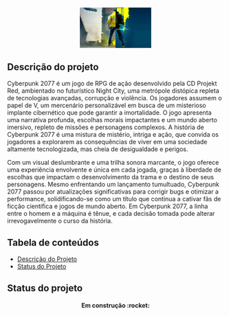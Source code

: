 
<!-- CRTL + K + C  -->

<!-- Imagem usando Markdown  -->
<!-- ![logo-cyber](./img/cyber.jpg)  -->


<!-- Imagem usando HTML  -->
<p width="100%" align= "center">
    <img src="./img/cyber.jpg" width="33%">

</p>

<!-- # Titulo MarkDown

## Titulo menor

###### Titulo

<h1>Titulo HTML</h1>

 <h6>Titulo HTML</h6> -->

 ## Descrição do projeto

 <p id="descricao" aling="left">

Cyberpunk 2077 é um jogo de RPG de ação desenvolvido pela CD Projekt Red, ambientado no futurístico Night City, uma metrópole distópica repleta de tecnologias avançadas, corrupção e violência. Os jogadores assumem o papel de V, um mercenário personalizável em busca de um misterioso implante cibernético que pode garantir a imortalidade. O jogo apresenta uma narrativa profunda, escolhas morais impactantes e um mundo aberto imersivo, repleto de missões e personagens complexos. A história de Cyberpunk 2077 é uma mistura de mistério, intriga e ação, que convida os jogadores a explorarem as consequências de viver em uma sociedade altamente tecnologizada, mas cheia de desigualdade e perigos.

 </p>

 <p aling="left">

Com um visual deslumbrante e uma trilha sonora marcante, o jogo oferece uma experiência envolvente e única em cada jogada, graças à liberdade de escolhas que impactam o desenvolvimento da trama e o destino de seus personagens. Mesmo enfrentando um lançamento tumultuado, Cyberpunk 2077 passou por atualizações significativas para corrigir bugs e otimizar a performance, solidificando-se como um título que continua a cativar fãs de ficção científica e jogos de mundo aberto. Em Cyberpunk 2077, a linha entre o homem e a máquina é tênue, e cada decisão tomada pode alterar irrevogavelmente o curso da história.

 </p>

 ## Tabela de conteúdos

<ul>
 <p id="descricao" aling="left">
    <li><a href="#">Descrição do Projeto</a></li>
    <li><a href="#">Status do Projeto</a></li>
</p>
</ul>

<!--
<p align= "center">
<a href="#">Descrição do Projeto<a>
    | <a href="#">Status do Projeto<a>
    </p> -->

<p id="statusProjeto"></p>

## Status do projeto

<h4 align="center">
  Em construção :rocket:
  </h4>

